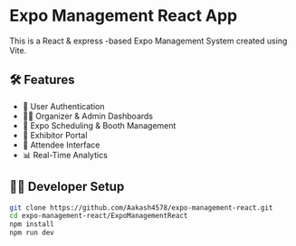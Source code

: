 # Expo Management React App

This is a React & express -based Expo Management System created using Vite.

## 🛠 Features

- 🔐 User Authentication
- 🧑‍💼 Organizer & Admin Dashboards
- 📆 Expo Scheduling & Booth Management
- 🧾 Exhibitor Portal
- 📢 Attendee Interface
- 📊 Real-Time Analytics

## 🧑‍💻 Developer Setup

```bash
git clone https://github.com/Aakash4578/expo-management-react.git
cd expo-management-react/ExpoManagementReact
npm install
npm run dev
